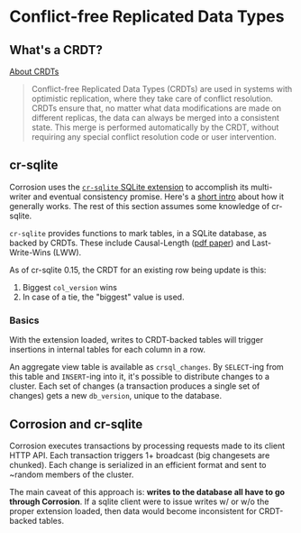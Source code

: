 # Conflict-free Replicated Data Types

## What's a CRDT?

[About CRDTs](https://crdt.tech/#:~:text=Conflict%2Dfree%20Replicated%20Data%20Types%20(CRDTs)%20are%20used%20in,merged%20into%20a%20consistent%20state.)

> Conflict-free Replicated Data Types (CRDTs) are used in systems with optimistic replication, where they take care of conflict resolution. CRDTs ensure that, no matter what data modifications are made on different replicas, the data can always be merged into a consistent state. This merge is performed automatically by the CRDT, without requiring any special conflict resolution code or user intervention.

## cr-sqlite

Corrosion uses the [`cr-sqlite` SQLite extension](https://github.com/vlcn-io/cr-sqlite) to accomplish its multi-writer and eventual consistency promise. Here's a [short intro](https://vlcn.io/docs/cr-sqlite/intro) about how it generally works. The rest of this section assumes some knowledge of cr-sqlite.

`cr-sqlite` provides functions to mark tables, in a SQLite database, as backed by CRDTs. These include Causal-Length ([pdf paper](https://dl.acm.org/doi/pdf/10.1145/3380787.3393678)) and Last-Write-Wins (LWW).

As of cr-sqlite 0.15, the CRDT for an existing row being update is this:
1. Biggest `col_version` wins
2. In case of a tie, the "biggest" value is used.

### Basics

With the extension loaded, writes to CRDT-backed tables will trigger insertions in internal tables for each column in a row.

An aggregate view table is available as `crsql_changes`. By `SELECT`-ing from this table and `INSERT`-ing into it, it's possible to distribute changes to a cluster. Each set of changes (a transaction produces a single set of changes) gets a new `db_version`, unique to the database.

## Corrosion and cr-sqlite

Corrosion executes transactions by processing requests made to its client HTTP API. Each transaction triggers 1+ broadcast (big changesets are chunked). Each change is serialized in an efficient format and sent to ~random members of the cluster.

The main caveat of this approach is: **writes to the database all have to go through Corrosion**. If a sqlite client were to issue writes w/ or w/o the proper extension loaded, then data would become inconsistent for CRDT-backed tables.